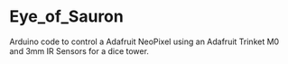 # Eye_of_Sauron
Arduino code to control a Adafruit NeoPixel using an Adafruit Trinket M0 and 3mm IR Sensors for a dice tower.
